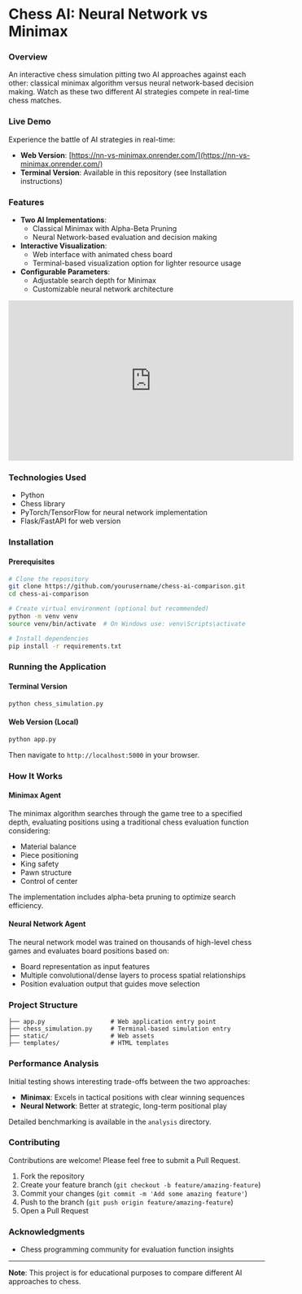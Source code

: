 # Chess AI: Neural Network vs Minimax

### Overview
An interactive chess simulation pitting two AI approaches against each other: classical minimax algorithm versus neural network-based decision making. Watch as these two different AI strategies compete in real-time chess matches.

### Live Demo
Experience the battle of AI strategies in real-time:
- **Web Version**: [https://nn-vs-minimax.onrender.com/](https://nn-vs-minimax.onrender.com/)
- **Terminal Version**: Available in this repository (see Installation instructions)

### Features
- **Two AI Implementations**:
  - Classical Minimax with Alpha-Beta Pruning
  - Neural Network-based evaluation and decision making
- **Interactive Visualization**:
  - Web interface with animated chess board
  - Terminal-based visualization option for lighter resource usage
- **Configurable Parameters**:
  - Adjustable search depth for Minimax
  - Customizable neural network architecture

<iframe width="560" height="315" src="https://youtu.be/PbY9SGMOcZU" frameborder="0" allowfullscreen></iframe>


### Technologies Used
- Python
- Chess library
- PyTorch/TensorFlow for neural network implementation
- Flask/FastAPI for web version

### Installation

#### Prerequisites
```bash
# Clone the repository
git clone https://github.com/yourusername/chess-ai-comparison.git
cd chess-ai-comparison

# Create virtual environment (optional but recommended)
python -m venv venv
source venv/bin/activate  # On Windows use: venv\Scripts\activate

# Install dependencies
pip install -r requirements.txt
```

### Running the Application

#### Terminal Version
```bash
python chess_simulation.py
```

#### Web Version (Local)
```bash
python app.py
```
Then navigate to `http://localhost:5000` in your browser.

### How It Works

#### Minimax Agent
The minimax algorithm searches through the game tree to a specified depth, evaluating positions using a traditional chess evaluation function considering:
- Material balance
- Piece positioning
- King safety
- Pawn structure
- Control of center

The implementation includes alpha-beta pruning to optimize search efficiency.

#### Neural Network Agent
The neural network model was trained on thousands of high-level chess games and evaluates board positions based on:
- Board representation as input features
- Multiple convolutional/dense layers to process spatial relationships
- Position evaluation output that guides move selection

### Project Structure
```
├── app.py                  # Web application entry point
├── chess_simulation.py     # Terminal-based simulation entry 
├── static/                 # Web assets
├── templates/              # HTML templates
```

### Performance Analysis
Initial testing shows interesting trade-offs between the two approaches:
- **Minimax**: Excels in tactical positions with clear winning sequences
- **Neural Network**: Better at strategic, long-term positional play

Detailed benchmarking is available in the `analysis` directory.

### Contributing
Contributions are welcome! Please feel free to submit a Pull Request.

1. Fork the repository
2. Create your feature branch (`git checkout -b feature/amazing-feature`)
3. Commit your changes (`git commit -m 'Add some amazing feature'`)
4. Push to the branch (`git push origin feature/amazing-feature`)
5. Open a Pull Request

### Acknowledgments
- Chess programming community for evaluation function insights


---

**Note**: This project is for educational purposes to compare different AI approaches to chess.
